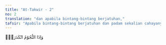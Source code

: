 ```yaml
---
title: "At-Takwir - 2"
no: 2
translation: "dan apabila bintang-bintang berjatuhan,"
tafsir: "Apabila bintang-bintang berjatuhan dan padam sekalian cahayanya."
---
```


وَاِذَا النُّجُوْمُ انْكَدَرَتْۖ
